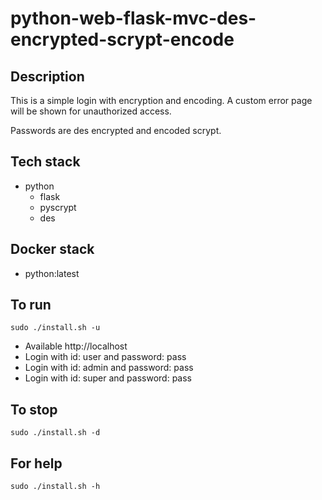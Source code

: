 # python-web-flask-mvc-des-encrypted-scrypt-encode

## Description
This is a simple login with
encryption and encoding. A custom error
page will be shown for unauthorized
access.

Passwords are des encrypted and encoded scrypt.

## Tech stack
- python
  - flask
  - pyscrypt
  - des

## Docker stack
- python:latest

## To run
`sudo ./install.sh -u`
- Available http://localhost
- Login with id: user and password: pass
- Login with id: admin and password: pass
- Login with id: super and password: pass

## To stop
`sudo ./install.sh -d`

## For help
`sudo ./install.sh -h`

